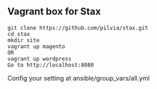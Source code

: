 Vagrant box for Stax
----------
```
git clone https://github.com/pilvia/stax.git
cd stax
mkdir site
vagrant up magento
OR
vagrant up wordpress
Go to http://localhost:8080
```

Config your setting at ansible/group_vars/all.yml
